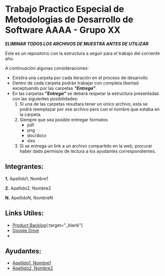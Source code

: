 # Trabajo Practico Especial de Metodologias de Desarrollo de Software AAAA - Grupo XX

<Breve Descripcion>

***ELIMINAR TODOS LOS ARCHIVOS DE MUESTRA ANTES DE UTILIZAR***

Este es un repositorio con la estructura a seguir para el trabajo del corriente año.

A continuación algunas consideraciones:

* Existira una carpeta por cada iteración en el proceso de desarrollo
* Dentro de cada carpeta podrán trabajar con completa libertad exceptuando por las carpetas ***"Entrega"***.
* En las carpetas ***"Entrega"*** se deberá respetar la estructura presentadas con las siguientes posibilidades:
  1. Si una de las carpetas resultara tener un único archivo, esta se podrá reemplazar por ese archivo pero con el nombre que estaba en la carpeta.
  2. Siempre que sea posible entregar formatos
     * pdf
     * png
     * doc/docx
     * xlxs
  3. Si se entrega un link a un archivo compartido en la web, procurar haber dado permisos de lectura a los ayudantes correspondientes.

## Integrantes:

**1.** Apellido1, Nombre1

**2.** Apellido2, Nombre2

**N.** ApellidoN, NombreN



## Links Utiles:

* [Product Backlog](https://trello.com){:target="_blank"}
* [Google Drive](https://drive.google.com)
* [<Nombre-del-link>](<url>)



## Ayudantes:

* [Apellido1, Nombre1](mailayudante@mail.com)
* [Apellido2, Nombre2](mailayudante@mail.com)

